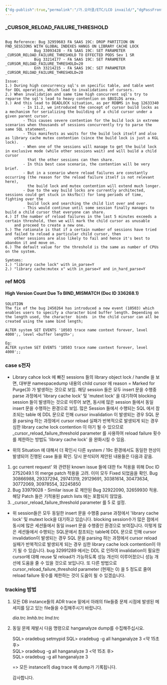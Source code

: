 ```yaml
---
{"dg-publish":true,"permalink":"/가.오라클/ETC/LCO invaild/","dgPassFrontmatter":true,"noteIcon":""}
---
```



### _CURSOR_RELOAD_FAILURE_THRESHOLD
```

Bug Reference: Bug 32959683 FA SAAS 19C: DROP PARTITION ON FND_SESSIONS WITH GLOBAL INDEXES HANGS ON LIBRARY CACHE LOCK
             Bug 33093428 - FA SAAS 19C: SET PARAMETER _CURSOR_RELOAD_FAILURE_THRESHOLD TO EFFECTED PODS Sev 1 SR
             Bug 33214177 - FA SAAS 19C: SET PARAMETER _CURSOR_RELOAD_FAILURE_THRESHOLD=20
             Enh 33214215 - FA SAAS 19C: SET PARAMETER _CURSOR_RELOAD_FAILURE_THRESHOLD=20

Issue:
1.) During high concurrency sql's on specific table, and table went for DDL operation, Which lead to invalidations of cursors.
2.) When invalidation and same time high concurrent sql's try to reparse the sql's lead to heavy contention on $BUILD$ area.
3.) And this lead to DEADLOCK situation, as per RDBMS in bug 12633340
        - In 11.2, we introduced the concept of cursor build locks as a mechanism for serializing the building of a child cursor under a given parent cursor.
        - This causes severe contention for the build lock in extreme scenarios when thousands of sessions concurrently try to parse the same SQL statement.
        - This manifests as waits for the build lock itself and also as library cache mutex contention (since the build lock is just a KGL lock).
        - When one of the sessions will manage to get the build lock in exclusive mode (while other sessions wait) and will build a child cursor
          that the other sessions can then share.
        - In this best case scenario, the contention will be very brief.
        - But in a scenario where reload failures are constantly occurring (the reason for the reload failure itself is not relevant here),
          the build lock and mutex contention will extend much longer.
        - Due to the way build locks are currently architected, sessions could get stuck in kksfbc() for long periods of time, fighting over the
          build lock and searching the child list over and over.
        - This would continue until some session finally manages to build a child cursor that everyone can share.
4.) If the number of reload failures in the last 5 minutes exceeds a certain threshold, then we will mark the child cursor as unusable
    and proceed to create a new one.
5.) The rationale is that if a certain number of sessions have tried and failed to reload a particular child cursor, then
    other sessions are also likely to fail and hence it's best to abandon it and move on.
6.) The default value for the threshold is the same as number of CPUs on the system.
 
Symtoms:
1.) "library cache lock" with in_parse=Y
2.) "library cache:mutex x" with in_parse=Y and in_hard_parse=Y
```

### ref MOS 
#### High Version Count Due To BIND_MISMATCH (Doc ID 336268.1)
```
SOLUTION
The fix of the bug 2450264 has introduced a new event (10503) which enables users to specify a character bind buffer length. Depending on the length used, the character  binds  in the child cursor can all be created using the same bind length;

ALTER system SET EVENTS '10503 trace name context forever, level 4000';, level <buffer length>';

Eg:
ALTER system SET EVENTS '10503 trace name context forever, level 4000';;
```

### case s전자
+ Library cahce lock 에 빠진 sessions 들의 library object lock / handle 을 보면, 대부분 namespacedump 내용의 child cursor 에 reason = Marked for Purge(3) 가 발생하는 것으로 보임. 해당 session 들은 모두 insert 문을 수행중 parse 과정에서 'library cache lock' 및 'mutext lock' 을 대기하여 blocking session 들이 발생하는 것으로 미루어 보면, 동시에 많은 session 들에서 동일 insert 문을 수행하는 환경으로 보임. 많은 Session 들에서 수행되는 SQL 에서 참조되는 table 에 DDL 문으로 인해 cursor invalidation 이 발생되는 경우 SQL 문을 parsing 하는 과정에서 cursor reload 실패가 반복적으로 발생되게 되는 경우 심한 library cache lock contention 이 야기 될 수 있으므로 _cursor_reload_failure_threshold parameter 를 사용하여 reload failure 횟수를 제한하는 방법도 'library cache lock' 을 완화시킬 수 있음.

+ 위의 Situation 에 대해서 더 확인시  다른 system / 19c 환경에서도 동일한 현상이 발생되어 진행된 case 들을 확인. 당시 분석되어 제안된 내용들은 다음과 같음.
1. gc current request' 와 관련된 known issue 들에 대한 fix 적용을 위해 Doc ID 2752049.1 의 merge patch 적용을 고려. 
   이미 모두 Fixed 되었음을 확인. Bug 30866988, 29337294, 29741319, 29129691, 30381614, 30473634, 30772069, 30978554, 32245850
2. Bug 33979028 - Similar issue 로 제안된 Bug 32922090, 32659930 적용. 해당 Patch 들은 기적용된 patch lists 에는 포함되지 않았음.
3. _cursor_reload_failure_threshold parameter 를 5 로 설정.

- 위 session들은 모두 동일한 insert 문을 수행중 parse 과정에서 'library cache lock' 및 mutext lock을 대기하고 있습니다. blocking session수가 많은 점에서 동시에 많은 세션들에서 동일 insert 문을 수행중인 환경으로 보여집니다. 이렇게 많은 세션들에서 수행되는 SQL문에서 참조되는 table에 DDL 문으로 인해 cursor invalidation이 발생되는 경우 SQL 문을 parsing 하는 과정에서 cursor reload 실패가 반복적으로 발생되게 되는 경우 심한 library cache lock contention이 야기 될 수 있습니다. bug 32991289 에서는 DDL 로 인하여 invalidation이 필요한 cursor에 대해 reuse 및 reload가 가능하도록 성능 개선이 이루어졌으니 성능 개선에 도움을 줄 수 있을 것으로 보입니다. 또 다른 방법으로 cursor_reload_failure_threshold parameter (현재는 0) 을 5 정도로 줄여 reload failure 횟수를 제한하는 것이 도움이 될 수 있겠습니다.

### tracking 방법
1. 모든 DB instance들의 ADR trace 밑에서 아래의 file들중 문제 시점에 발생된 메세지를 담고 있는 file들을 수집해주시기 바랍니다.

	*dia*.trc
	*lmhb*.trc
	*lmd*.trc

2. 동일 문제 재발시 다음 명령으로 hanganalyze dump를 수집해주십시요.

	SQL> oradebug setmypid
	SQL> oradebug -g all hanganalyze 3
	<약 15초 후>          
	SQL> oradebug -g all hanganalyze 3
	<약 15초 후>          
	SQL> oradebug -g all hanganalyze 3
	
	=> 모든 instance의 diag trace 에 dump가 기록됩니다.
	
	감사합니다.
 